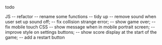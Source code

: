 todo

JS
-- refactor
  -- rename some functions
  -- tidy up
  -- remove sound when user set up sound off;
  -- fix collision strange error;
  -- show game over;
  -- fix mobile touch
CSS
-- show message when in mobile portrait screen;
-- improve style on settings buttons;
-- show score display at the start of the game;
-- add a restart button

